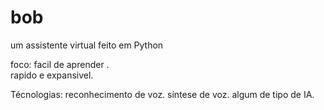 # bob
um assistente virtual feito em Python

foco:
 facil de aprender .    
 rapido  e  expansivel.
 
 Técnologias:
  reconhecimento de voz.
  síntese  de voz.
  algum de tipo de  IA.
